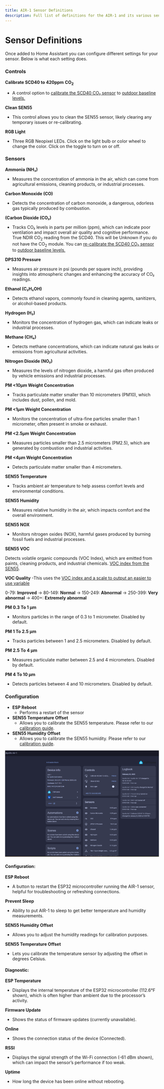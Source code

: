 ```yaml
---
title: AIR-1 Sensor Definitions
description: Full list of definitions for the AIR-1 and its various sensors.
---
```

# Sensor Definitions

Once added to Home Assistant you can configure different settings for your sensor. Below is what each setting does.

### Controls

**Calibrate SCD40 to 420ppm** **CO<sub>2</sub>**

* A control option to <a href="https://wiki.apolloautomation.com/products/general/calibrating-and-updating/co2-calibration/" target="_blank" rel="noopener">calibrate the SCD40 CO₂ sensor</a> to <a href="https://climate.nasa.gov/vital-signs/carbon-dioxide/?intent=121" target="_blank" rel="noopener">outdoor baseline levels.</a>

**Clean SEN55**

* This control allows you to clean the SEN55 sensor, likely clearing any temporary issues or re-calibrating.

**RGB Light**

* Three RGB Neopixel LEDs. Click on the light bulb or color wheel to change the color. Click on the toggle to turn on or off.

### Sensors

**Ammonia (NH₃)**

* Measures the concentration of ammonia in the air, which can come from agricultural emissions, cleaning products, or industrial processes.

**Carbon Monoxide (CO)**

* Detects the concentration of carbon monoxide, a dangerous, odorless gas typically produced by combustion.

**(Carbon Dioxide (CO₂)**

* Tracks CO₂ levels in parts per million (ppm), which can indicate poor ventilation and impact overall air quality and cognitive performance. True NDIR CO<sub>2</sub> reading from the SCD40. This will be Unknown if you do not have the CO<sub>2</sub> module. You can <a href="https://wiki.apolloautomation.com/products/general/calibrating-and-updating/co2-calibration/" target="_blank" rel="noopener">re-calibrate the SCD40 CO₂ sensor</a> to <a href="https://climate.nasa.gov/vital-signs/carbon-dioxide/?intent=121" target="_blank" rel="noopener">outdoor baseline levels.</a>

**DPS310 Pressure**

* Measures air pressure in psi (pounds per square inch), providing insights into atmospheric changes and enhancing the accuracy of CO₂ readings.

**Ethanol (C₂H₅OH)**

* Detects ethanol vapors, commonly found in cleaning agents, sanitizers, or alcohol-based products.

**Hydrogen (H₂)**

* Monitors the concentration of hydrogen gas, which can indicate leaks or industrial processes.

**Methane (CH₄)**

* Detects methane concentrations, which can indicate natural gas leaks or emissions from agricultural activities.

**Nitrogen Dioxide (NO₂)**

* Measures the levels of nitrogen dioxide, a harmful gas often produced by vehicle emissions and industrial processes.

**PM &lt;10µm Weight Concentration**

* Tracks particulate matter smaller than 10 micrometers (PM10), which includes dust, pollen, and mold.

**PM &lt;1µm Weight Concentration**

* Monitors the concentration of ultra-fine particles smaller than 1 micrometer, often present in smoke or exhaust.

**PM &lt;2.5µm Weight Concentration**

* Measures particles smaller than 2.5 micrometers (PM2.5), which are generated by combustion and industrial activities.

**PM &lt;4µm Weight Concentration**

* Detects particulate matter smaller than 4 micrometers.

**SEN55 Temperature**

* Tracks ambient air temperature to help assess comfort levels and environmental conditions.

**SEN55 Humidity**

* Measures relative humidity in the air, which impacts comfort and the overall environment.

**SEN55 NOX**

* Monitors nitrogen oxides (NOX), harmful gases produced by burning fossil fuels and industrial processes.

**SEN55 VOC**

Detects volatile organic compounds (VOC Index), which are emitted from paints, cleaning products, and industrial chemicals. <a href="https://sensirion.com/media/documents/02232963/6294E043/Info_Note_VOC_Index.pdf" target="_blank" rel="noreferrer nofollow noopener">VOC index from the SEN55</a>.

**VOC Quality** -This uses the <a href="https://sensirion.com/media/documents/ACD82D45/6294DFC0/Info_Note_Integration_VOC_NOx_Sensor.pdf" target="_blank" rel="noreferrer nofollow noopener">VOC index and a scale to output an easier to use variable</a>

0-79: **Improved** -&gt; 80-149: **Normal** -&gt; 150-249: **Abnormal** -&gt; 250-399: **Very abnormal** -&gt; 400+: **Extremely abnormal**

**PM 0.3 To 1 µm**

* Monitors particles in the range of 0.3 to 1 micrometer. Disabled by default.

**PM 1 To 2.5 µm**

* Tracks particles between 1 and 2.5 micrometers. Disabled by default.

**PM 2.5 To 4 µm**

* Measures particulate matter between 2.5 and 4 micrometers. Disabled by default.

**PM 4 To 10 µm**

* Detects particles between 4 and 10 micrometers. Disabled by default.

### Configuration

* **ESP Reboot**
  * Performs a restart of the sensor
* **SEN55 Temperature Offset**
  * Allows you to calibrate the SEN55 temperature. Please refer to our [calibration guide](https://wiki.apolloautomation.com/products/general/temp-hum-calibration/ "MSR-1 Temperature &amp; Humidity Offsets").
* **SEN55 Humidity Offset**
  * Allows you to calibrate the SEN55 humidity. Please refer to our [calibration guide](https://wiki.apolloautomation.com/products/general/temp-hum-calibration/ "MSR-1 Temperature &amp; Humidity Offsets").

![AIR-1 Sensor Data.jpg](assets/air-1-device-page-pic-1.png)

#### Configuration:

**ESP Reboot**

* A button to restart the ESP32 microcontroller running the AIR-1 sensor, helpful for troubleshooting or refreshing connections.

**Prevent Sleep**

* Ability to put AIR-1 to sleep to get better temperature and humidity measurements.

**SEN55 Humidity Offset**

* Allows you to adjust the humidity readings for calibration purposes.

**SEN55 Temperature Offset**

* Lets you calibrate the temperature sensor by adjusting the offset in degrees Celsius.

#### Diagnostic:

**ESP Temperature**

* Displays the internal temperature of the ESP32 microcontroller (112.6°F shown), which is often higher than ambient due to the processor’s activity.

**Firmware Update**

* Shows the status of firmware updates (currently unavailable).

**Online**

* Shows the connection status of the device (Connected).

**RSSI**

* Displays the signal strength of the Wi-Fi connection (-61 dBm shown), which can impact the sensor’s performance if too weak.

**Uptime**

* How long the device has been online without rebooting.